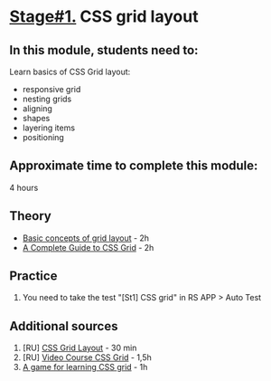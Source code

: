 # [Stage#1.](../../) CSS grid layout

## In this module, students need to:

Learn basics of CSS Grid layout:

- responsive grid
- nesting grids
- aligning
- shapes
- layering items
- positioning

## Approximate time to complete this module:

4 hours

## Theory

- [Basic concepts of grid layout](https://developer.mozilla.org/docs/Web/CSS/CSS_Grid_Layout/Basic_Concepts_of_Grid_Layout) - 2h
- [A Complete Guide to CSS Grid](https://css-tricks.com/snippets/css/complete-guide-grid/) - 2h

## Practice

1. You need to take the test "[St1] CSS grid" in RS APP > Auto Test

## Additional sources

1. [RU] [CSS Grid Layout](https://medium.com/@stasonmars/%D0%B2%D0%B5%CC%88%D1%80%D1%81%D1%82%D0%BA%D0%B0-%D0%BD%D0%B0-grid-%D0%B2-css-%D0%BF%D0%BE%D0%BB%D0%BD%D0%BE%D0%B5-%D1%80%D1%83%D0%BA%D0%BE%D0%B2%D0%BE%D0%B4%D1%81%D1%82%D0%B2%D0%BE-%D0%B8-%D1%81%D0%BF%D1%80%D0%B0%D0%B2%D0%BE%D1%87%D0%BD%D0%B8%D0%BA-220508316f8b) - 30 min
2. [RU] [Video Course CSS Grid](https://www.youtube.com/watch?v=LHW_M9mf4Is&list=PLNkWIWHIRwMHlq6yOP65F_rNH5wID1U21) - 1,5h
3. [A game for learning CSS grid](https://cssgridgarden.com/) - 1h
